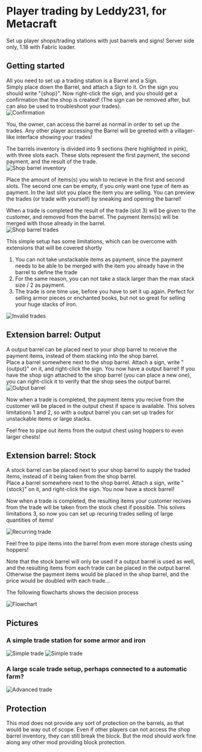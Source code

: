 # Player trading by Leddy231, for Metacraft
Set up player shops/trading stations with just barrels and signs!
Server side only, 1.18 with Fabric loader.

## Getting started
All you need to set up a trading station is a Barrel and a Sign.  
Simply place down the Barrel, and attach a Sign to it. On the sign you should write "{shop}". Now right-click the sign, and you should get a confirmation that the shop is created! (The sign can be removed after, but can also be used to troubleshoot your trades).  
![Confirmation](github/pictures/shop_create.png)

You, the owner, can access the barrel as normal in order to set up the trades. Any other player accessing the Barrel will be greeted with a villager-like interface showing your trades!  

The barrels inventory is divided into 9 sections (here highlighted in pink), with three slots each. These slots represent the first payment, the second payment, and the result of the trade.  
![Shop barrel inventory](github/pictures/shop_inventory.png)

Place the amount of items(s) you wish to recieve in the first and second slots. The second one can be empty, if you only want one type of item as payment. In the last slot you place the item you are selling. You can preview the trades (or trade with yourself) by sneaking and opening the barrel!

When a trade is completed the result of the trade (slot 3) will be given to the customer, and removed from the barrel. The payment items(s) will be merged with those already in the barrel.  
![Shop barrel trades](github/pictures/shop_trades.png)

This simple setup has some limitations, which can be overcome with extensions that will be covered shortly  
1. You can not take unstackable items as payment, since the payment needs to be able to be merged with the item you already have in the barrel to define the trade
2. For the same reason, you can not take a stack larger than the max stack size / 2 as payment.
3. The trade is one time use, before you have to set it up again. Perfect for selling armor pieces or enchanted books, but not so great for selling your huge stacks of iron.  

![Invalid trades](github/pictures/invalid_trades.png)


## Extension barrel: Output
A output barrel can be placed next to your shop barrel to receive the payment items, instead of them stacking into the shop barrel.  
Place a barrel somewhere next to the shop barrel. Attach a sign, write "{output}" on it, and right-click the sign. You now have a output barrel! If you have the shop sign attached to the shop barrel (you can place a new one), you can right-click it to verify that the shop sees the output barrel.  
![Output barrel](github/pictures/output_create.png)

Now when a trade is completed, the payment items you recive from the customer will be placed in the output chest if space is available. This solves limitations 1 and 2, so with a output barrel you can set up trades for unstackable items or large stacks.

Feel free to pipe out items from the output chest using hoppers to even larger chests!

## Extension barrel: Stock
A stock barrel can be placed next to your shop barrel to supply the traded items, instead of it being taken from the shop barrel.  
Place a barrel somewhere next to the shop barrel. Attach a sign, write "{stock}" on it, and right-click the sign. You now have a stock barrel!

Now when a trade is completed, the resulting items your customer recives from the trade will be taken from the stock chest if possible. This solves limitations 3, so now you can set up recuring trades selling of large quantities of items!

![Recurring trade](github/pictures/stock_trade.gif)

Feel free to pipe items into the barrel from even more storage chests using hoppers!

Note that the stock barrel will only be used if a output barrel is used as well, and the resulting items from each trade can be placed in the output barrel. Otherwise the payment items would be placed in the shop barrel, and the price would be doubled with each trade...

The following flowcharts shows the decision process

![Flowchart](github/pictures/flowchart.png)

## Pictures

### A simple trade station for some armor and iron  
![Simple trade](github/pictures/example_simple_barrel.png)
![Simple trade](github/pictures/example_simple.png)


### A large scale trade setup, perhaps connected to a automatic farm?  
![Advanced trade](github/pictures/example_advanced.png)


## Protection
This mod does not provide any sort of protection on the barrels, as that would be way out of scope. Even if other players can not access the shop barrel inventory, they can still break the block. 
But the mod should work fine along any other mod providing block protection.
